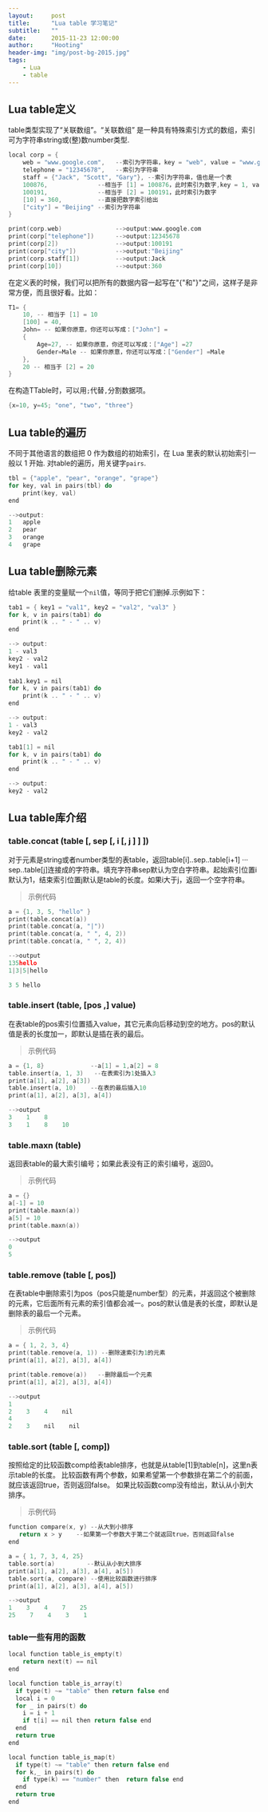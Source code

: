 ```yaml
---
layout:     post
title:      "Lua table 学习笔记"
subtitle:   ""
date:       2015-11-23 12:00:00
author:     "Hooting"
header-img: "img/post-bg-2015.jpg"
tags:
    - Lua
    - table
---
```


## Lua table定义
table类型实现了“关联数组”。“关联数组” 是一种具有特殊索引方式的数组，索引可为字符串string或(整)数number类型.

```c
local corp = {
    web = "www.google.com",   --索引为字符串，key = "web", value = "www.google.com"
    telephone = "12345678",   --索引为字符串
    staff = {"Jack", "Scott", "Gary"}, --索引为字符串，值也是一个表
    100876,              --相当于 [1] = 100876，此时索引为数字,key = 1, value = 100876
    100191,              --相当于 [2] = 100191，此时索引为数字
    [10] = 360,          --直接把数字索引给出
    ["city"] = "Beijing" --索引为字符串
}

print(corp.web)               -->output:www.google.com
print(corp["telephone"])      -->output:12345678
print(corp[2])                -->output:100191
print(corp["city"])           -->output:"Beijing"
print(corp.staff[1])          -->output:Jack
print(corp[10])               -->output:360
```
在定义表的时候，我们可以把所有的数据内容一起写在"{"和"}"之间，这样子是非常方便，而且很好看。比如：

```c
T1= { 
    10, -- 相当于 [1] = 10 
    [100] = 40, 
    John= -- 如果你原意，你还可以写成：["John"] = 
    { 
        Age=27, -- 如果你原意，你还可以写成：["Age"] =27 
        Gender=Male -- 如果你原意，你还可以写成：["Gender"] =Male 
    }, 
    20 -- 相当于 [2] = 20 
}
```

在构造TTable时，可以用`;`代替`,`分割数据项。

```c
{x=10, y=45; "one", "two", "three"}
```

## Lua table的遍历
不同于其他语言的数组把 0 作为数组的初始索引，在 Lua 里表的默认初始索引一般以 1 开始. 对table的遍历，用关键字`pairs`.

```c
tbl = {"apple", "pear", "orange", "grape"}
for key, val in pairs(tbl) do
    print(key, val)
end

-->output:
1	apple
2	pear
3	orange
4	grape
```

## Lua table删除元素
给table 表里的变量赋一个`nil`值，等同于把它们删掉.示例如下：

```c
tab1 = { key1 = "val1", key2 = "val2", "val3" }
for k, v in pairs(tab1) do
    print(k .. " - " .. v)
end

--> output:
1 - val3
key2 - val2
key1 - val1
 
tab1.key1 = nil
for k, v in pairs(tab1) do
    print(k .. " - " .. v)
end

--> output:
1 - val3
key2 - val2

tab1[1] = nil
for k, v in pairs(tab1) do
    print(k .. " - " .. v)
end

--> output:
key2 - val2
```


## Lua table库介绍

### table.concat (table [, sep [, i [, j ] ] ])
对于元素是string或者number类型的表table，返回table[i]..sep..table[i+1] ··· sep..table[j]连接成的字符串。填充字符串sep默认为空白字符串。起始索引位置i默认为1，结束索引位置j默认是table的长度。如果i大于j，返回一个空字符串。

> 示例代码

```c
a = {1, 3, 5, "hello" }
print(table.concat(a))
print(table.concat(a, "|"))
print(table.concat(a, " ", 4, 2))
print(table.concat(a, " ", 2, 4))

-->output
135hello
1|3|5|hello

3 5 hello
```

### table.insert (table, [pos ,] value)
在表table的pos索引位置插入value，其它元素向后移动到空的地方。pos的默认值是表的长度加一，即默认是插在表的最后。

> 示例代码

```c
a = {1, 8}             --a[1] = 1,a[2] = 8
table.insert(a, 1, 3)   --在表索引为1处插入3
print(a[1], a[2], a[3])
table.insert(a, 10)    --在表的最后插入10
print(a[1], a[2], a[3], a[4])

-->output
3    1    8
3    1    8    10
```

### table.maxn (table)
返回表table的最大索引编号；如果此表没有正的索引编号，返回0。

> 示例代码

```c
a = {}
a[-1] = 10
print(table.maxn(a))
a[5] = 10  
print(table.maxn(a))

-->output
0
5
```

### table.remove (table [, pos])
在表table中删除索引为pos（pos只能是number型）的元素，并返回这个被删除的元素，它后面所有元素的索引值都会减一。pos的默认值是表的长度，即默认是删除表的最后一个元素。

> 示例代码

```c
a = { 1, 2, 3, 4}
print(table.remove(a, 1)) --删除速索引为1的元素
print(a[1], a[2], a[3], a[4])

print(table.remove(a))   --删除最后一个元素
print(a[1], a[2], a[3], a[4])

-->output
1
2    3    4    nil
4
2    3    nil    nil
```

### table.sort (table [, comp])
按照给定的比较函数comp给表table排序，也就是从table[1]到table[n]，这里n表示table的长度。 比较函数有两个参数，如果希望第一个参数排在第二个的前面，就应该返回true，否则返回false。 如果比较函数comp没有给出，默认从小到大排序。

> 示例代码

```c
function compare(x, y) --从大到小排序
   return x > y    --如果第一个参数大于第二个就返回true，否则返回false
end

a = { 1, 7, 3, 4, 25}
table.sort(a)         --默认从小到大排序
print(a[1], a[2], a[3], a[4], a[5])
table.sort(a, compare) --使用比较函数进行排序
print(a[1], a[2], a[3], a[4], a[5])

-->output
1    3    4    7    25
25    7    4    3    1
```

### table一些有用的函数

```c
local function table_is_empty(t)
    return next(t) == nil
end

local function table_is_array(t)
  if type(t) ~= "table" then return false end
  local i = 0
  for _ in pairs(t) do
    i = i + 1
    if t[i] == nil then return false end
  end
  return true
end

local function table_is_map(t)
  if type(t) ~= "table" then return false end
  for k,_ in pairs(t) do
    if type(k) == "number" then  return false end
  end
  return true
end
```



